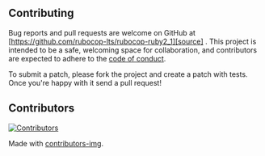 ## Contributing

Bug reports and pull requests are welcome on GitHub at [https://github.com/rubocop-lts/rubocop-ruby2_1][source]
. This project is intended to be a safe, welcoming space for collaboration, and contributors are expected to adhere to
the [code of conduct][conduct].

To submit a patch, please fork the project and create a patch with tests. Once you're happy with it send a pull request!

## Contributors

[![Contributors](https://contrib.rocks/image?repo=rubocop-lts/rubocop-ruby2_1)][contributors]

Made with [contributors-img][contrib-rocks].

[comment]: <> (Following links are used by README, CONTRIBUTING)

[conduct]: https://github.com/rubocop-lts/rubocop-ruby2_1/blob/main/CODE_OF_CONDUCT.md

[contrib-rocks]: https://contrib.rocks

[contributors]: https://github.com/rubocop-lts/rubocop-ruby2_1/graphs/contributors

[comment]: <> (Following links are used by README, CONTRIBUTING, Homepage)

[source]: https://github.com/rubocop-lts/rubocop-ruby2_1/
